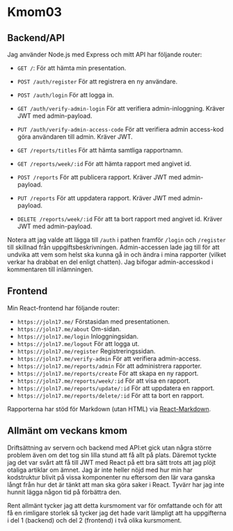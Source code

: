 # Kmom03

## Backend/API
Jag använder Node.js med Express och mitt API har följande router:

* `GET /`: För att hämta min presentation.

* `POST /auth/register` För att registrera en ny användare.
* `POST /auth/login` För att logga in.
* `GET /auth/verify-admin-login` För att verifiera admin-inloggning. Kräver JWT med admin-payload.
* `PUT /auth/verify-admin-access-code` För att verifiera admin access-kod göra användaren till admin. Kräver JWT.

* `GET /reports/titles` För att hämta samtliga rapportnamn.
* `GET /reports/week/:id` För att hämta rapport med angivet id.
* `POST /reports` För att publicera rapport. Kräver JWT med admin-payload.
* `PUT /reports` För att uppdatera rapport. Kräver JWT med admin-payload.
* `DELETE /reports/week/:id` För att ta bort rapport med angivet id. Kräver JWT med admin-payload.

Notera att jag valde att lägga till `/auth` i pathen framför `/login` och `/register` till skillnad från uppgiftsbeskrivningen. Admin-accessen lade jag till för att undvika att vem som helst ska kunna gå in och ändra i mina rapporter (vilket verkar ha drabbat en del enligt chatten). Jag bifogar admin-accesskod i kommentaren till inlämningen.

## Frontend
Min React-frontend har följande router:

* `https://joln17.me/` Förstasidan med presentationen.
* `https://joln17.me/about` Om-sidan.
* `https://joln17.me/login` Inloggningsidan.
* `https://joln17.me/logout` För att logga ut.
* `https://joln17.me/register` Registreringssidan.
* `https://joln17.me/verify-admin` För att verifiera admin-access.
* `https://joln17.me/reports/admin` För att administrera rapporter.
* `https://joln17.me/reports/create` För att skapa en ny rapport.
* `https://joln17.me/reports/week/:id` För att visa en rapport.
* `https://joln17.me/reports/update/:id` För att uppdatera en rapport.
* `https://joln17.me/reports/delete/:id` För att ta bort en rapport.

Rapporterna har stöd för Markdown (utan HTML) via [React-Markdown](https://www.npmjs.com/package/react-markdown).

## Allmänt om veckans kmom
Driftsättning av servern och backend med API:et gick utan några större problem även om det tog sin lilla stund att få allt på plats. Däremot tyckte jag det var svårt att få till JWT med React på ett bra sätt trots att jag plöjt otaliga artiklar om ämnet. Jag är inte heller nöjd med hur min har kodstruktur blivit på vissa komponenter nu eftersom den lär vara ganska långt från hur det är tänkt att man ska göra saker i React. Tyvärr har jag inte hunnit lägga någon tid på förbättra den.

Rent allmänt tycker jag att detta kursmoment var för omfattande och för att få en rimligare storlek så tycker jag det hade varit lämpligt att ha uppgifterna i del 1 (backend) och del 2 (frontend) i två olika kursmoment.
